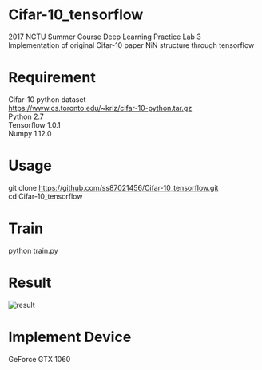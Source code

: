 # Cifar-10_tensorflow
2017 NCTU Summer Course Deep Learning Practice Lab 3  
Implementation of original Cifar-10 paper NiN structure through tensorflow

# Requirement
Cifar-10 python dataset  
https://www.cs.toronto.edu/~kriz/cifar-10-python.tar.gz  
Python	2.7  
Tensorflow	1.0.1  
Numpy	1.12.0

# Usage
git clone https://github.com/ss87021456/Cifar-10_tensorflow.git  
cd Cifar-10_tensorflow

# Train
python train.py

# Result
![result](https://user-images.githubusercontent.com/27846145/28508019-0efb8bf6-706a-11e7-8e63-ae63faee7cdd.jpg)


# Implement Device 
GeForce GTX 1060
